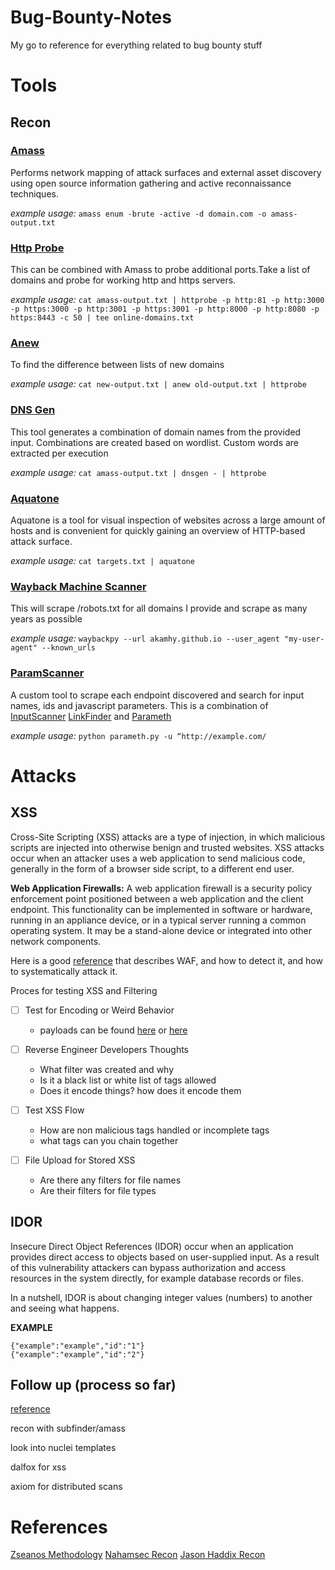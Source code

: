 # Bug-Bounty-Notes
My go to reference for everything related to bug bounty stuff

# Tools

## Recon

### [Amass](https://github.com/OWASP/Amass)

Performs network mapping of attack surfaces and external asset discovery using open source information gathering and active reconnaissance techniques.

*example usage:* 
`amass enum -brute -active -d domain.com -o amass-output.txt`

### [Http Probe](https://github.com/tomnomnom/httprobe)
This can be combined with Amass to probe additional ports.Take a list of domains and probe for working http and https servers.

*example usage:* 
`cat amass-output.txt | httprobe -p
http:81 -p http:3000 -p https:3000 -p http:3001 -p https:3001 -p http:8000 -p
http:8080 -p https:8443 -c 50 | tee online-domains.txt`


### [Anew](https://github.com/tomnomnom/anew)
To find the difference between lists of new domains

*example usage:*
`cat new-output.txt | anew old-output.txt |
httprobe`

### [DNS Gen](https://github.com/ProjectAnte/dnsgen)
This tool generates a combination of domain names from the provided input. Combinations are created based on wordlist. Custom words are extracted per execution

*example usage:* 
`cat amass-output.txt | dnsgen - | httprobe`

### [Aquatone](https://github.com/michenriksen/aquatone)
Aquatone is a tool for visual inspection of websites across a large amount of hosts and is convenient for quickly gaining an overview of HTTP-based attack surface.

*example usage:*
`cat targets.txt | aquatone`

### [Wayback Machine Scanner](https://gist.github.com/mhmdiaa)
This will scrape /robots.txt for all domains I provide
and scrape as many years as possible

*example usage:*
`waybackpy --url akamhy.github.io --user_agent "my-user-agent" --known_urls`

### [ParamScanner](https://github.com/maK-/parameth)
A custom tool to scrape each endpoint discovered and search for
input names, ids and javascript parameters. This is a combination of [InputScanner](https://t.co/6isBiwTJVb) [LinkFinder](https://t.co/U3NjN8kstS) and [Parameth](https://t.co/1CVxXZrORj)

*example usage:*
`python parameth.py -u “http://example.com/`

# Attacks

## XSS
Cross-Site Scripting (XSS) attacks are a type of injection, in which malicious scripts are injected into otherwise benign and trusted websites. XSS attacks occur when an attacker uses a web application to send malicious code, generally in the form of a browser side script, to a different end user.


**Web Application Firewalls:** A web application firewall is a security policy enforcement point positioned between a web application and the client endpoint. This functionality can be implemented in software or hardware, running in an appliance device, or in a typical server running a common operating system. It may be a stand-alone device or integrated into other network components.

Here is a good [reference](https://github.com/0xInfection/Awesome-WAF) that describes WAF, and how to detect it, and how to systematically attack it. 

Proces for testing XSS and Filtering

- [ ] Test for Encoding or Weird Behavior 
    - payloads can be found [here](https://d3adend.org/xss/ghettoBypass) or [here](https://raw.githubusercontent.com/payloadbox/xss-payload-list/master/Intruder/xss-payload-list.txt)

- [ ] Reverse Engineer Developers Thoughts
    - What filter was created and why
    - Is it a black list or white list of tags allowed
    - Does it encode things? how does it encode them

- [ ] Test XSS Flow
    - How are non malicious tags handled or incomplete tags
    - what tags can you chain together 

- [ ] File Upload for Stored XSS
    - Are there any filters for file names
    - Are their filters for file types

## IDOR
Insecure Direct Object References (IDOR) occur when an application provides direct access to objects based on user-supplied input. As a result of this vulnerability attackers can bypass authorization and access resources in the system directly, for example database records or files.

In a nutshell, IDOR is about changing integer values (numbers) to another and seeing what happens.

**EXAMPLE**

```
{"example":"example","id":"1"}
{"example":"example","id":"2"}
```

## Follow up (process so far)
[reference](https://media.defcon.org/DEF%20CON%2029/DEF%20CON%2029%20workshops/DEF%20CON%2029%20Workshop%20Philippe%20Delteil%20Bug%20Bounty%20Workshop.pdf)

recon with subfinder/amass

look into nuclei templates

dalfox for xss

axiom for distributed scans



# References 
[Zseanos Methodology](https://www.bugbountyhunter.com/methodology/zseanos-methodology.pdf)
[Nahamsec Recon](https://www.youtube.com/watch?v=YT5Zl2jW3wg)
[Jason Haddix Recon](https://www.youtube.com/watch?v=p4JgIu1mceI)
